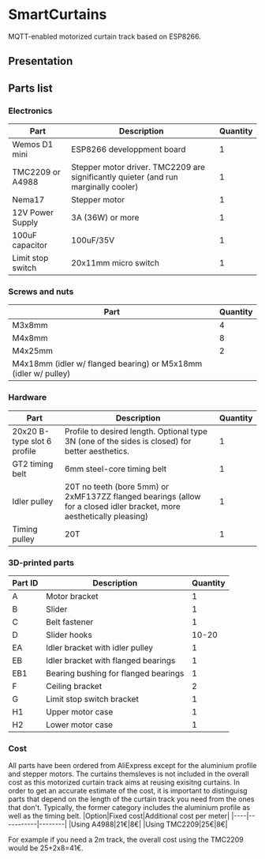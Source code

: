 # SmartCurtains
MQTT-enabled motorized curtain track based on ESP8266.

## Presentation

## Parts list
### Electronics
|Part|Description|Quantity|
|----|-----------|--------|
|Wemos D1 mini|ESP8266 developpment board|1|
|TMC2209 or A4988|Stepper motor driver. TMC2209 are significantly quieter (and run marginally cooler)|1|
|Nema17|Stepper motor|1|
|12V Power Supply|3A (36W) or more|1| 
|100uF capacitor |100uF/35V|1|
|Limit stop switch|20x11mm micro switch|1|

### Screws and nuts
|Part|Quantity|
|----|--------|
|M3x8mm|4|
|M4x8mm|8|
|M4x25mm|2|
|M4x18mm (idler w/ flanged bearing) or M5x18mm (idler w/ pulley)|
### Hardware
|Part|Description|Quantity|
|----|-----------|--------|
|20x20 B-type slot 6 profile|Profile to desired length. Optional type 3N (one of the sides is closed) for better aesthetics.|1|
|GT2 timing belt|6mm steel-core timing belt|1|
|Idler pulley|20T no teeth (bore 5mm) or 2xMF137ZZ flanged bearings (allow for a closed idler bracket, more aesthetically pleasing)|1|
|Timing pulley|20T|1|

### 3D-printed parts
|Part ID|Description|Quantity|
|----|-----------|--------|
|A|Motor bracket|1|
|B|Slider|1|
|C|Belt fastener|1|
|D|Slider hooks|10-20|
|EA|Idler bracket with idler pulley|1|
|EB|Idler bracket with flanged bearings|1|
|EB1|Bearing bushing for flanged bearings|1|
|F|Ceiling bracket|2|
|G|Limit stop switch bracket|1|
|H1|Upper motor case|1|
|H2|Lower motor case|1|
### Cost
All parts have been ordered from AliExpress except for the aluminium profile and stepper motors. The curtains themsleves is not included in the overall cost as this motorized curtain track aims at reusing exisitng curtains. In order to get an accurate estimate of the cost, it is important to distinguisg parts that depend on the length of the curtain track you need from the ones that don't. Typically, the former category includes the aluminium profile as well as the timing belt.
|Option|Fixed cost|Additional cost per meter|
|----|-----------|--------|
|Using A4988|21€|8€|
|Using TMC2209|25€|8€|

For example if you need a 2m track, the overall cost using the TMC2209 would be 25+2x8=41€.
